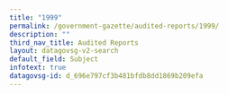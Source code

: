 ```yaml
---
title: "1999"
permalink: /government-gazette/audited-reports/1999/
description: ""
third_nav_title: Audited Reports
layout: datagovsg-v2-search
default_field: Subject
infotext: true
datagovsg-id: d_696e797cf3b481bfdb8dd1869b209efa
---
```

